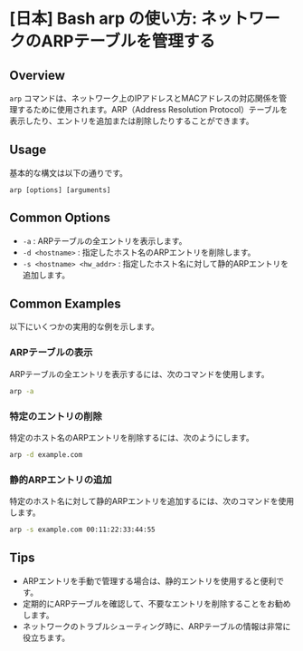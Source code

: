 # [日本] Bash arp の使い方: ネットワークのARPテーブルを管理する

## Overview
`arp` コマンドは、ネットワーク上のIPアドレスとMACアドレスの対応関係を管理するために使用されます。ARP（Address Resolution Protocol）テーブルを表示したり、エントリを追加または削除したりすることができます。

## Usage
基本的な構文は以下の通りです。

```
arp [options] [arguments]
```

## Common Options
- `-a` : ARPテーブルの全エントリを表示します。
- `-d <hostname>` : 指定したホスト名のARPエントリを削除します。
- `-s <hostname> <hw_addr>` : 指定したホスト名に対して静的ARPエントリを追加します。

## Common Examples
以下にいくつかの実用的な例を示します。

### ARPテーブルの表示
ARPテーブルの全エントリを表示するには、次のコマンドを使用します。

```bash
arp -a
```

### 特定のエントリの削除
特定のホスト名のARPエントリを削除するには、次のようにします。

```bash
arp -d example.com
```

### 静的ARPエントリの追加
特定のホスト名に対して静的ARPエントリを追加するには、次のコマンドを使用します。

```bash
arp -s example.com 00:11:22:33:44:55
```

## Tips
- ARPエントリを手動で管理する場合は、静的エントリを使用すると便利です。
- 定期的にARPテーブルを確認して、不要なエントリを削除することをお勧めします。
- ネットワークのトラブルシューティング時に、ARPテーブルの情報は非常に役立ちます。